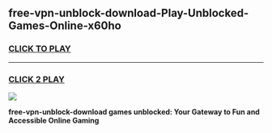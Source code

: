 
## free-vpn-unblock-download-Play-Unblocked-Games-Online-x60ho
<h3>
<a href="https://premium76.site?title=free-vpn-unblock-download&ref=25A">CLICK TO PLAY</a></h3>
<hr>

<h3>
<a href="https://premium76.site?title=free-vpn-unblock-download&ref=25A">CLICK 2 PLAY</a>
  
</h3>

<a href="https://premium76.site?title=free-vpn-unblock-download&ref=25A"><img src="https://clearcache.store/games.png"></a>


**free-vpn-unblock-download games unblocked: Your Gateway to Fun and Accessible Online Gaming**
